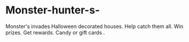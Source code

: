 # Monster-hunter-s-
Monster's invades Halloween decorated houses.  Help catch them all. Win prizes. Get rewards. Candy or gift cards .
